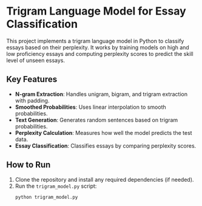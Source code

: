 # Trigram Language Model for Essay Classification

This project implements a trigram language model in Python to classify essays based on their perplexity. It works by training models on high and low proficiency essays and computing perplexity scores to predict the skill level of unseen essays.

## Key Features
- **N-gram Extraction**: Handles unigram, bigram, and trigram extraction with padding.
- **Smoothed Probabilities**: Uses linear interpolation to smooth probabilities.
- **Text Generation**: Generates random sentences based on trigram probabilities.
- **Perplexity Calculation**: Measures how well the model predicts the test data.
- **Essay Classification**: Classifies essays by comparing perplexity scores.

## How to Run
1. Clone the repository and install any required dependencies (if needed).
2. Run the `trigram_model.py` script:
   ```bash
   python trigram_model.py
